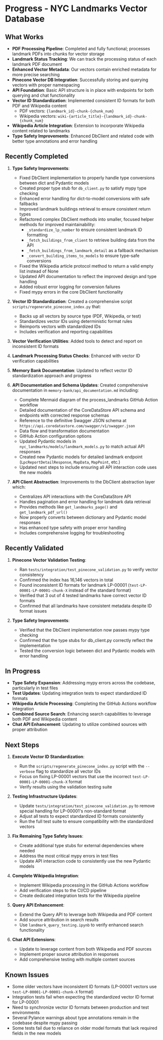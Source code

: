 # Progress - NYC Landmarks Vector Database

## What Works

- **PDF Processing Pipeline**: Completed and fully functional; processes landmark PDFs into chunks for vector storage
- **Landmark Status Tracking**: We can track the processing status of each landmark PDF document
- **Enhanced Vector Metadata**: Our vectors contain enriched metadata for more precise searching
- **Pinecone Vector DB Integration**: Successfully storing and querying vectors with proper namespacing
- **API Foundation**: Basic API structure is in place with endpoints for both querying and chat functionality
- **Vector ID Standardization**: Implemented consistent ID formats for both PDF and Wikipedia content
  - PDF vectors: `{landmark_id}-chunk-{chunk_num}`
  - Wikipedia vectors: `wiki-{article_title}-{landmark_id}-chunk-{chunk_num}`
- **Wikipedia Article Integration**: Extension to incorporate Wikipedia content related to landmarks
- **Type Safety Improvements**: Enhanced DbClient and related code with better type annotations and error handling

## Recently Completed

1. **Type Safety Improvements**:
   - Fixed DbClient implementation to properly handle type conversions between dict and Pydantic models
   - Created proper type stub for `db_client.py` to satisfy mypy type checking
   - Enhanced error handling for dict-to-model conversions with safe fallbacks
   - Improved landmark buildings retrieval to ensure consistent return types
   - Refactored complex DbClient methods into smaller, focused helper methods for improved maintainability:
     - `_standardize_lp_number` to ensure consistent landmark ID formatting
     - `_fetch_buildings_from_client` to retrieve building data from the API
     - `_fetch_buildings_from_landmark_detail` as a fallback mechanism
     - `_convert_building_items_to_models` to ensure type-safe conversions
   - Fixed the Wikipedia article protocol method to return a valid empty list instead of None
   - Updated API documentation to reflect the improved design and type handling
   - Added robust error logging for conversion failures
   - Fixed mypy errors in the core DbClient functionality

2. **Vector ID Standardization**: Created a comprehensive script `scripts/regenerate_pinecone_index.py` that:
   - Backs up all vectors by source type (PDF, Wikipedia, or test)
   - Standardizes vector IDs using deterministic format rules
   - Reimports vectors with standardized IDs
   - Includes verification and reporting capabilities

3. **Vector Verification Utilities**: Added tools to detect and report on inconsistent ID formats

4. **Landmark Processing Status Checks**: Enhanced with vector ID verification capabilities

5. **Memory Bank Documentation**: Updated to reflect vector ID standardization approach and progress

6. **API Documentation and Schema Updates**: Created comprehensive documentation in `memory-bank/api_documentation.md` including:
   - Complete Mermaid diagram of the process_landmarks GitHub Action workflow
   - Detailed documentation of the CoreDataStore API schema and endpoints with corrected response schemas
   - Reference to the definitive Swagger JSON schema at `https://api.coredatastore.com/swagger/v1/swagger.json`
   - Data flow and transformation documentation
   - GitHub Action configuration options
   - Updated Pydantic models in `nyc_landmarks/models/landmark_models.py` to match actual API responses
   - Created new Pydantic models for detailed landmark endpoint (`LpcReportDetailResponse`, `MapData`, `MapPoint`, etc.)
   - Updated next steps to include ensuring all API interaction code uses the new models

7. **API Client Abstraction**: Improvements to the DbClient abstraction layer which:
   - Centralizes API interactions with the CoreDataStore API
   - Handles pagination and error handling for landmark data retrieval
   - Provides methods like `get_landmarks_page()` and `get_landmark_pdf_url()`
   - Now properly converts between dictionary and Pydantic model responses
   - Has enhanced type safety with proper error handling
   - Includes comprehensive logging for troubleshooting

## Recently Validated

1. **Pinecone Vector Validation Testing**:
   - Ran `tests/integration/test_pinecone_validation.py` to verify vector consistency
   - Confirmed the index has 16,146 vectors in total
   - Found inconsistent ID formats for landmark LP-00001 (`test-LP-00001-LP-00001-chunk-X` instead of the standard format)
   - Verified that 3 out of 4 tested landmarks have correct vector ID formats
   - Confirmed that all landmarks have consistent metadata despite ID format issues

2. **Type Safety Improvements**:
   - Verified that the DbClient implementation now passes mypy type checking
   - Confirmed that the type stubs for db_client.py correctly reflect the implementation
   - Tested the conversion logic between dict and Pydantic models with error handling

## In Progress

- **Type Safety Expansion**: Addressing mypy errors across the codebase, particularly in test files
- **Test Updates**: Updating integration tests to expect standardized ID formats
- **Wikipedia Article Processing**: Completing the GitHub Actions workflow integration
- **Combined Source Search**: Enhancing search capabilities to leverage both PDF and Wikipedia content
- **Chat API Enhancement**: Updating to utilize combined sources with proper attribution

## Next Steps

1. **Execute Vector ID Standardization**:
   - Run the `scripts/regenerate_pinecone_index.py` script with the `--verbose` flag to standardize all vector IDs
   - Focus on fixing LP-00001 vectors that use the incorrect `test-LP-00001-LP-00001-chunk-X` format
   - Verify results using the validation testing suite

2. **Testing Infrastructure Updates**:
   - Update `tests/integration/test_pinecone_validation.py` to remove special handling for LP-00001's non-standard format
   - Adjust all tests to expect standardized ID formats consistently
   - Run the full test suite to ensure compatibility with the standardized vectors

3. **Fix Remaining Type Safety Issues**:
   - Create additional type stubs for external dependencies where needed
   - Address the most critical mypy errors in test files
   - Update API interaction code to consistently use the new Pydantic models

4. **Complete Wikipedia Integration**:
   - Implement Wikipedia processing in the GitHub Actions workflow
   - Add verification steps to the CI/CD pipeline
   - Create dedicated integration tests for the Wikipedia pipeline

5. **Query API Enhancement**:
   - Extend the Query API to leverage both Wikipedia and PDF content
   - Add source attribution in search results
   - Use `landmark_query_testing.ipynb` to verify enhanced search functionality

6. **Chat API Extensions**:
   - Update to leverage content from both Wikipedia and PDF sources
   - Implement proper source attribution in responses
   - Add comprehensive testing with multiple content sources

## Known Issues

- Some older vectors have inconsistent ID formats (LP-00001 vectors use `test-LP-00001-LP-00001-chunk-X` format)
- Integration tests fail when expecting the standardized vector ID format for LP-00001
- Need to synchronize vector ID formats between production and test environments
- Several Pylance warnings about type annotations remain in the codebase despite mypy passing
- Some tests fail due to reliance on older model formats that lack required fields in the new models
